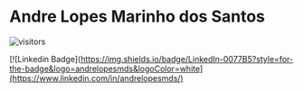 # Andre Lopes Marinho dos Santos

![visitors](https://visitor-badge.glitch.me/badge?page_id=andrelopesmds/andrelopesmds)

[![Linkedin Badge](https://img.shields.io/badge/LinkedIn-0077B5?style=for-the-badge&logo=andrelopesmds&logoColor=white](https://www.linkedin.com/in/andrelopesmds/)
